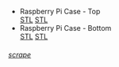 <div class="gitDiv">
	<div class="filesDiv">
		<ul class="filelist">
			<li>
				<div class="divLinkWrapper">
					<div class="divLinkL" onclick="window.open('https://github.com/fullborelabs/raspberry-pi-case','mywindow');" style="cursor: pointer;">
						Raspberry Pi Case - Top
					</div> 
					<div class="divLinkR">
						<a href="https://github.com/fullborelabs/raspberry-pi-case/blob/main/pi-case-lid.stl" target="_blank" class="green">STL</a>
						<a href="https://github.com/fullborelabs/raspberry-pi-case/blob/main/pi-case-lid.stl" target="_blank" class="red">STL</a>
					</div>
				</div>
			</li>
			<li>
				<div class="divLinkWrapper">
					<div class="divLinkL" onclick="window.open('https://github.com/fullborelabs/raspberry-pi-case','mywindow');" style="cursor: pointer;">
						Raspberry Pi Case - Bottom
					</div> 
					<div class="divLinkR"> 
						<a href="https://github.com/fullborelabs/raspberry-pi-case/blob/main/pi-case-lid.stl" target="_blank" class="magenta">STL</a>
						<a href="https://github.com/fullborelabs/raspberry-pi-case/blob/main/pi-case-lid.stl" target="_blank" class="orange">STL</a>
					</div>
				</div>
			</li>
		</ul>
        	<h6><a href="https://fullborelabs.com/wp/git-scripts/raspberry-pi-case/files-scrape.cgi" target="_blank" class="scrapeLink">scrape</a></h6>
	</div>
</div>
